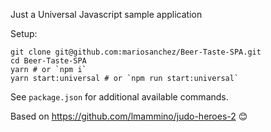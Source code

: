 Just a Universal Javascript sample application 

Setup:
```
git clone git@github.com:mariosanchez/Beer-Taste-SPA.git
cd Beer-Taste-SPA
yarn # or `npm i`
yarn start:universal # or `npm run start:universal`
```

See `package.json` for additional available commands.

Based on https://github.com/lmammino/judo-heroes-2 😊
